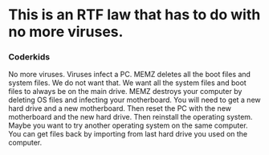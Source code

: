 # This is an RTF law that has to do with no more viruses.
### Coderkids
No more viruses. Viruses infect a PC. MEMZ deletes all the boot files and system files. We do not want that. We want all the system files and boot files to always be on the main drive. MEMZ destroys your computer by deleting OS files and infecting your motherboard. You will need to get a new hard drive and a new motherboard. Then reset the PC with the new motherboard and the new hard drive. Then reinstall the operating system. Maybe you want to try another operating system on the same computer. You can get files back by importing from last hard drive you used on the computer.
